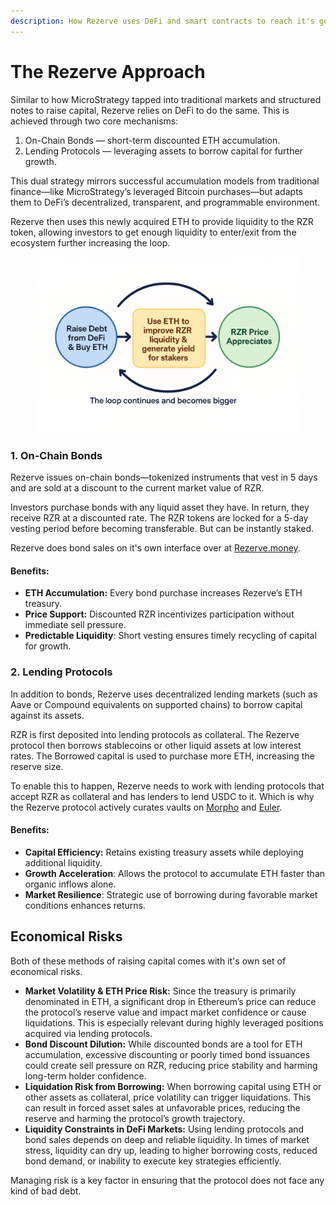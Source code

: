 ```yaml
---
description: How Rezerve uses DeFi and smart contracts to reach it's goal of 1 million ETH
---
```


# The Rezerve Approach

Similar to how MicroStrategy tapped into traditional markets and structured notes to raise capital, Rezerve relies on DeFi to do the same. This is achieved through two core mechanisms:

1. On-Chain Bonds — short-term discounted ETH accumulation.
2. Lending Protocols — leveraging assets to borrow capital for further growth.

This dual strategy mirrors successful accumulation models from traditional finance—like MicroStrategy’s leveraged Bitcoin purchases—but adapts them to DeFi’s decentralized, transparent, and programmable environment.&#x20;

Rezerve then uses this newly acquired ETH to provide liquidity to the RZR token, allowing investors to get enough liquidity to enter/exit from the ecosystem further increasing the loop.

<figure><img src="../.gitbook/assets/image (11).png" alt=""><figcaption></figcaption></figure>

### 1. On-Chain Bonds

Rezerve issues on-chain bonds—tokenized instruments that vest in 5 days and are sold at a discount to the current market value of RZR.

Investors purchase bonds with any liquid asset they have. In return, they receive RZR at a discounted rate. The RZR tokens are locked for a 5-day vesting period before becoming transferable. But can be instantly staked.

Rezerve does bond sales on it's own interface over at [Rezerve.money](https://rezerve.money/).

#### **Benefits:**

* **ETH Accumulation:** Every bond purchase increases Rezerve’s ETH treasury.
* **Price Support:** Discounted RZR incentivizes participation without immediate sell pressure.
* **Predictable Liquidity**: Short vesting ensures timely recycling of capital for growth.

### 2. Lending Protocols

In addition to bonds, Rezerve uses decentralized lending markets (such as Aave or Compound equivalents on supported chains) to borrow capital against its assets.

RZR is first deposited into lending protocols as collateral. The Rezerve protocol then borrows stablecoins or other liquid assets at low interest rates. The Borrowed capital is used to purchase more ETH, increasing the reserve size.

To enable this to happen, Rezerve needs to work with lending protocols that accept RZR as collateral and has lenders to lend USDC to it. Which is why the Rezerve protocol actively curates vaults on [Morpho](https://morpho.org/) and [Euler](https://euler.finance/).

#### **Benefits:**

* **Capital Efficiency:** Retains existing treasury assets while deploying additional liquidity.
* **Growth Acceleration**: Allows the protocol to accumulate ETH faster than organic inflows alone.
* **Market Resilience**: Strategic use of borrowing during favorable market conditions enhances returns.

## Economical Risks

Both of these methods of raising capital comes with it's own set of economical risks.

* **Market Volatility & ETH Price Risk:** Since the treasury is primarily denominated in ETH, a significant drop in Ethereum’s price can reduce the protocol’s reserve value and impact market confidence or cause liquidations. This is especially relevant during highly leveraged positions acquired via lending protocols.
* **Bond Discount Dilution:** While discounted bonds are a tool for ETH accumulation, excessive discounting or poorly timed bond issuances could create sell pressure on RZR, reducing price stability and harming long-term holder confidence.
* **Liquidation Risk from Borrowing:** When borrowing capital using ETH or other assets as collateral, price volatility can trigger liquidations. This can result in forced asset sales at unfavorable prices, reducing the reserve and harming the protocol’s growth trajectory.
* **Liquidity Constraints in DeFi Markets:** Using lending protocols and bond sales depends on deep and reliable liquidity. In times of market stress, liquidity can dry up, leading to higher borrowing costs, reduced bond demand, or inability to execute key strategies efficiently.

Managing risk is a key factor in ensuring that the protocol does not face any kind of bad debt.
